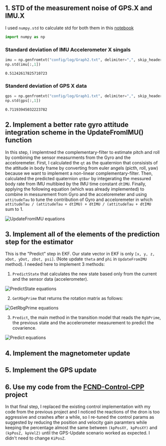 ## 1. STD of the measurement noise of GPS.X and IMU.X

I used `numpy.std` to calculate std for both them in this [notebook](https://github.com/dosht/FCND-Estimation-CPP/blob/master/STD.ipynb)


```python
import numpy as np
```
### Standard deviation of IMU Accelerometer X singals

```python
imu = np.genfromtxt("config/log/Graph2.txt", delimiter=",", skip_header=True)
np.std(imu[:,1])
```
    0.51242617825710723

### Standerd deviation of GPS X data

```python
gps = np.genfromtxt("config/log/Graph1.txt", delimiter=",", skip_header=True)
np.std(gps[:,1])
```
    0.71193945032223782

## 2. Implement a better rate gyro attitude integration scheme in the UpdateFromIMU() function
In this step, I implemtned the complementary-filter to estimate pitch and roll by combining the sensor measurments from the Gyro and the acceloremeter.
First, I calculated the `qt` as the quaternion that consisists of the attitude in body frame by converting from euler angels (picth, roll, yaw) because we want to implement a non-linear complementary-filter.
Then, calculated the predicted quaternion `qtBar` by integerating the messured body rate from IMU multibied by the IMU time constant `dtIMU`.
Finally, applying the following equation (which was already implemented) to combine in messurement from Gyro and the acceloremeter and using `attitudeTau` to tune the contribution of Gyro and acceloremeter in which `attitudeTau / (attitudeTau + dtIMU) + dtIMU / (attitudeTau + dtIMU` sum to 1.

![UpdateFromIMU equations](/images/UpdateFromIMU-equation.gif)


## 3. Implement all of the elements of the prediction step for the estimator
This is the "Predict" step in EKF. Our state vector in EKF is only `[x, y, z, xDot, yDot, zDot, psi]`. (Note update `theta` and `phi` in `UpdateFromIMU` method). I needed here to implement 3 methods:
1. `PredictState` that calculates the new state based only from the current and the sensor data (accelerometer).

![PredictState equations](/images/PredictState-equation.gif)

2. `GetRbgPrime` that returns the rotation matrix as follows:

![GetRbgPrime equations](/images/GetRbgPrime-equation.gif)

3. `Predict`, the main method in the transition model that reads the `RgbPrime`, the previous state and the accelerometer measurement to predict the covarience.

![Predict equations](/images/Predict-equation.gif)

## 4. Implement the magnetometer update

## 5. Implement the GPS update

## 6. Use my code from the [FCND-Control-CPP](https://github.com/dosht/FCND-Controls-CPP) project
In that final step, I replaced the existing control implementation with my code from the previous project and I noticed the reactions of the dron is too aggressive and crashes after a while, so I re-tuned the control params as suggested by reducing the position and velocity gain paramters while keeping the percentage almost the same between `(kpPosXY, kpPosXY)` and `(kpPosZ, kpVelZ)` until the GPS-Update scenario worked as expected. I didn't need to change `KiPosZ`.
